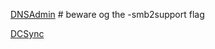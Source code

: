 [DNSAdmin](https://www.hackingarticles.in/windows-privilege-escalation-dnsadmins-to-domainadmin/) # beware og the -smb2support flag 

[DCSync](https://www.ired.team/offensive-security-experiments/active-directory-kerberos-abuse/dump-password-hashes-from-domain-controller-with-dcsync) 


